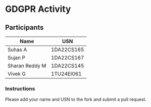 # GDGPR Activity

## Participants

| Name   | USN        |
|--------|------------|
| Suhas A| 1DA22CS165 |
| Sujan P| 1DA22CS167 |
| Sharan Reddy M| 1DA22CS145|
| Vivek G| 1TU24EI061 |

### Instructions
Please add your name and USN to the fork and submit a pull request.

